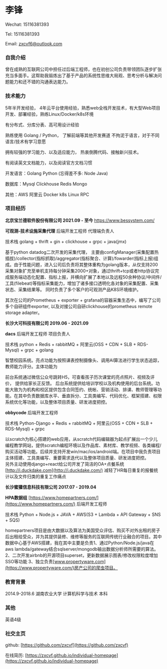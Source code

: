 # 李锋

Wechat: 15116381393

Tel: 15116381393

Email: zxcvf6@outlook.com



### 自我介绍

曾在成熟的互联网公司中担任过后端工程师，也在初创公司负责带领团队逐步扩张充当多面手。这帮助我锻炼出了基于产品的系统性思维大局观、思考分析与解决问题能力和还不错的沟通表达能力。



### 技术能力

5年半开发经验， 4年云平台使用经验，熟悉web全栈开发技术，有大型Web项目开发、部署经验，熟练Linux/Docker/k8s环境

有分布式、分库分表、高可用设计经验

熟练使用 Golang / Python， 了解前端等其他开发赛道 不拘泥于语言，对于不同语言/技术有学习意愿

拥有较强的学习能力、以及适应能力， 热衷倒腾代码、接触新兴技术。

有阅读英文文档能力，以及阅读官方文档习惯

开发语言：Golang Python          (忘得差不多: Node Java)

数据库：Mysql Clickhouse Redis Mongo

其他：AWS 阿里云 Docker k8s Linux RPC



### 项目经历

**北京宝兰德软件股份有限公司 2021.09 - 至今**   https://www.bessystem.com/

**可观测-技术设施采集代理**                                                                                                      后端开发工程师 代理端负责人

技术栈 golang + thrift + gin + clickhouse + grpc + java(jmx)
  
  基于python datadog二次开发的采集代理， 主要由configManager(采集配置热插拔)/collector(指标抓取)/aggregator(指标聚合、计算)/fowarder(指标上报)组成。由于性能问题，进入公司后负责将其整体重构为golang版本，从仅支持200采集对象扩充至单机支持每分钟采集2000+对象，通过thrift+tcp或者http协议完成服务端动态化配置、指标上报，并横向扩展了本地以及远程50余种协议/中间件/工具(filebeat)等指标采集能力，增加了诸多接口透明化各对象的采集配置、采集状态、采集结果等。 同时负责了多个客户的可观测产品K8S环境维护。
  
  其次在公司的Prometheus + exporter + grafana的容器采集生态中，编写了公司多个自研组件exporter, 以及对接公司自研clickhouse的prometheus remote storage adapter。

**长沙大可科技有限公司 2019.06 - 2021.09**                                                                                                      

**dacs**                                                                                                                        后端开发工程师  项目负责人
<!-- [https://www.dacs-edu.com](https://www.dacs-edu.com/login) -->

技术栈 python + Redis + rabbitMQ + 阿里云(OSS + CDN + SLB + RDS-Mysql) + grpc + golang

​    智慧校园系统。亮点功能为按照课表控制摄像头、调用AI算法进行学生状态追踪，教师能力评分。主体功能为

​    前台系统通过微信公众号跳转H5，可查看孩子历次课堂的亮点照片、视频及评价， 提供给家长正反馈。
​    后台系统提供给培训学校以及机构使用的后台系统。功能大致为为机构和校区提供包含合同签约、统帐、营销活动、排课、教师管理等功能。在其中负责数据库水平、垂直拆分、工具类编写、代码优化、框架搭建、权限系统优化等功能，以及整体项目质量、研发进度把控。

**obbycode**                                                                                                                    后端开发工程师
<!-- [https://online.obbycode.com](https://online.obbycode.com/) -->

技术栈 Python-Django + Redis + rabbitMQ + 阿里云(OSS + CDN + SLB + RDS-Mysql) + grpc

​    以scratch为核心搭建的web应用，从scratch代码编辑器为起点扩展出一个少儿编程教学网站，提供scratch编程环境以及作品库、素材库、教学视频、各类编程/购买活动等功能。后续并支持开发win/mac/ios/android端。在项目中我负责项目主体搭建、工具类编写、重要需求迭代以及整体项目质量、研发进度把控。
​    
另外主动使用django+react给公司开发了简洁的OA+点餐系统 [http://i.duckdake.com](http://i.duckdake.com/) 减轻了HR每日重复的报餐统计以及文件归类的重复工作痛点



**长沙蜜獾信息科技有限公司 2017.07 - 2019.04**                                                

**HPA数据组** [https://www.homepartners.com/](https://www.homepartners.com/)                                                     后端开发工程师

技术栈 Python + Node.js + JAVA + AWS(S3 + Lambda + API Gateway + SNS + SQS)

​    homepartners项目是由大数据以及算法为美国受众评估、购买不对外出租的房子后出租给受众，并为其提供装修、维修等服务的互联网传统行业融合的项目。其中数据中心基于AWS搭建，我在其中主要是负责1、通过Python/Node.js/java在aws lambda/gateway结合sqlserver/mongodb输出数据分析师所需要的算法。2、二次开发airbnb的开源项目superset，更新数据展示图表/修改权限粒度增加SSO等功能 3、独立负责[www.propertyware.com](https://www.propertyware.com/)房产公司的爬虫项目。



### 教育背景

2014.9-2018.6 湖南农业大学    计算机科学与技术    本科

### 其他

英语4级

### 社交主页

github: [https://github.com/zxcvf](https://github.com/zxcvf)

在线简历: [https://zxcvf.github.io/individual-homepage](https://zxcvf.github.io/individual-homepage)
